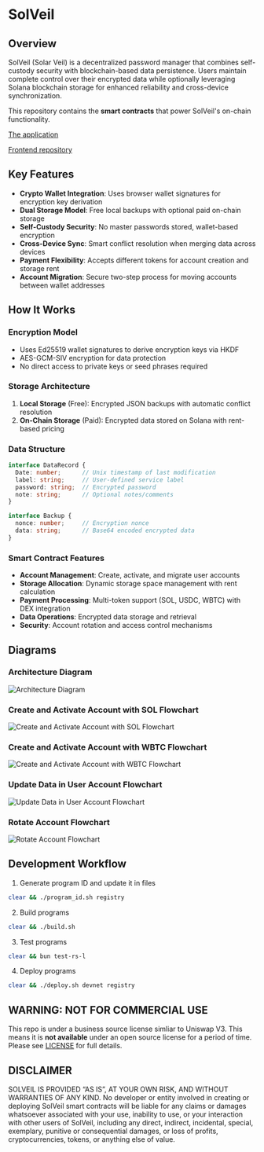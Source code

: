 # SolVeil

## Overview

SolVeil (Solar Veil) is a decentralized password manager that combines self-custody security with blockchain-based data persistence. Users maintain complete control over their encrypted data while optionally leveraging Solana blockchain storage for enhanced reliability and cross-device synchronization.

This repository contains the **smart contracts** that power SolVeil's on-chain functionality.

[The application](https://solveil.cryptogopniks.xyz)

[Frontend repository](https://github.com/MedvedCrypto/SolVeil-UI)

## Key Features

- **Crypto Wallet Integration**: Uses browser wallet signatures for encryption key derivation
- **Dual Storage Model**: Free local backups with optional paid on-chain storage
- **Self-Custody Security**: No master passwords stored, wallet-based encryption
- **Cross-Device Sync**: Smart conflict resolution when merging data across devices
- **Payment Flexibility**: Accepts different tokens for account creation and storage rent
- **Account Migration**: Secure two-step process for moving accounts between wallet addresses

## How It Works

### Encryption Model
- Uses Ed25519 wallet signatures to derive encryption keys via HKDF
- AES-GCM-SIV encryption for data protection
- No direct access to private keys or seed phrases required

### Storage Architecture
1. **Local Storage** (Free): Encrypted JSON backups with automatic conflict resolution
2. **On-Chain Storage** (Paid): Encrypted data stored on Solana with rent-based pricing

### Data Structure
```typescript
interface DataRecord {
  Date: number;      // Unix timestamp of last modification
  label: string;     // User-defined service label  
  password: string;  // Encrypted password
  note: string;      // Optional notes/comments
}

interface Backup {
  nonce: number;     // Encryption nonce
  data: string;      // Base64 encoded encrypted data
}
```

### Smart Contract Features
- **Account Management**: Create, activate, and migrate user accounts
- **Storage Allocation**: Dynamic storage space management with rent calculation
- **Payment Processing**: Multi-token support (SOL, USDC, WBTC) with DEX integration
- **Data Operations**: Encrypted data storage and retrieval
- **Security**: Account rotation and access control mechanisms

## Diagrams

### Architecture Diagram
![Architecture Diagram](./diagrams/password_manager_architecture_diagram.drawio.svg)

### Create and Activate Account with SOL Flowchart
![Create and Activate Account with SOL Flowchart](./diagrams/password_manager_flow_create_account_sol.drawio.svg)

### Create and Activate Account with WBTC Flowchart
![Create and Activate Account with WBTC Flowchart](./diagrams/password_manager_flow_create_account_wbtc.drawio.svg)

### Update Data in User Account Flowchart
![Update Data in User Account Flowchart](./diagrams/password_manager_flow_update_data.drawio.svg)

### Rotate Account Flowchart
![Rotate Account Flowchart](./diagrams/password_manager_flow_rotate_account.drawio.svg)

## Development Workflow

1. Generate program ID and update it in files
```sh
clear && ./program_id.sh registry
```

2. Build programs
```sh
clear && ./build.sh
```

3. Test programs
```sh
clear && bun test-rs-l
```

4. Deploy programs
```sh
clear && ./deploy.sh devnet registry
```

## WARNING: NOT FOR COMMERCIAL USE

This repo is under a business source license simliar to Uniswap V3. This means it is **not available** under an open source license for a period of time. Please see [LICENSE](LICENSE) for full details.

## DISCLAIMER

SOLVEIL IS PROVIDED “AS IS”, AT YOUR OWN RISK, AND WITHOUT WARRANTIES OF ANY KIND. No developer or entity involved in creating or deploying SolVeil smart contracts will be liable for any claims or damages whatsoever associated with your use, inability to use, or your interaction with other users of SolVeil, including any direct, indirect, incidental, special, exemplary, punitive or consequential damages, or loss of profits, cryptocurrencies, tokens, or anything else of value.
